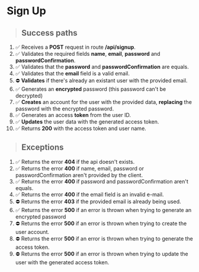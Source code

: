 # Sign Up

> ## Success paths

1. ✅ Receives a **POST** request in route **/api/signup**.
2. ✅ Validates the required fields **name**, **email**, **password** and **passwordConfirmation**.
3. ✅ Validates that the **password** and **passwordConfirmation** are equals.
4. ✅ Validates that the **email** field is a valid email.
5. ⛔ **Validates** if there's already an existant user with the provided email.
6. ✅ Generates an **encrypted** password (this password can't be decrypted)
7. ✅ **Creates** an account for the user with the provided data, **replacing** the password with the encrypted password.
8. ✅ Generates an access **token** from the user ID.
9. ✅ **Updates** the user data with the generated access token.
10. ✅ Returns **200** with the access token and user name.

> ## Exceptions

1. ✅ Returns the error **404** if the api doesn't exists.
2. ✅ Returns the error **400** if name, email, password or passwordConfirmation aren't provided by the client.
3. ✅ Returns the error **400** if password and passwordConfirmation aren't equals.
4. ✅ Returns the error **400** if the email field is an invalid e-mail.
5. ⛔ Returns the error **403** if the provided email is already being used.
6. ✅ Returns the error **500** if an error is thrown when trying to generate an encrypted password
7. ⛔ Returns the error **500** if an error is thrown when trying to create the user account.
8. ⛔ Returns the error **500** if an error is thrown when trying to generate the access token.
9. ⛔ Returns the error **500** if an error is thrown when trying to update the user with the generated access token.